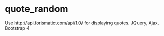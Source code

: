 # quote_random
Use http://api.forismatic.com/api/1.0/ for displaying quotes. JQuery, Ajax, Bootstrap 4 
